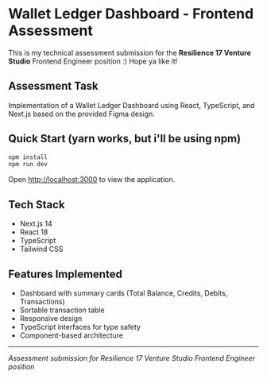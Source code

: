 # Wallet Ledger Dashboard - Frontend Assessment

This is my technical assessment submission for the **Resilience 17 Venture Studio** Frontend Engineer position :) Hope ya like it!

## Assessment Task

Implementation of a Wallet Ledger Dashboard using React, TypeScript, and Next.js based on the provided Figma design.

## Quick Start (yarn works, but i'll be using npm)

```bash
npm install
npm run dev
```

Open [http://localhost:3000](http://localhost:3000) to view the application.

## Tech Stack

- Next.js 14
- React 18
- TypeScript
- Tailwind CSS

## Features Implemented

- Dashboard with summary cards (Total Balance, Credits, Debits, Transactions)
- Sortable transaction table
- Responsive design
- TypeScript interfaces for type safety
- Component-based architecture

---

_Assessment submission for Resilience 17 Venture Studio Frontend Engineer position_

